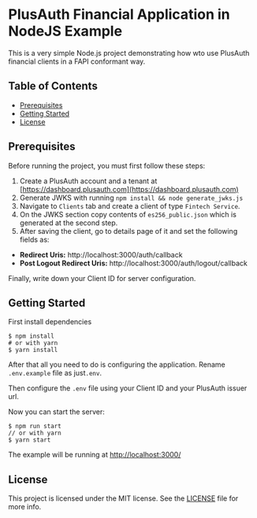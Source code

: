 # PlusAuth Financial Application in NodeJS Example

This is a very simple Node.js project demonstrating how wto use PlusAuth financial clients in a FAPI conformant way.

## Table of Contents

- [Prerequisites](#prerequisites)
- [Getting Started](#getting-started)
- [License](#license)

## Prerequisites
Before running the project, you must first follow these steps:

1) Create a PlusAuth account and a tenant at [https://dashboard.plusauth.com](https://dashboard.plusauth.com)
2) Generate JWKS with running `npm install && node generate_jwks.js`
2) Navigate to `Clients` tab and create a client of type `Fintech Service`.
4) On the JWKS section copy contents of `es256_public.json` which is generated at the second step.
3) After saving the client, go to details page of it and set the following fields as:
- **Redirect Uris:** http://localhost:3000/auth/callback
- **Post Logout Redirect Uris:** http://localhost:3000/auth/logout/callback


Finally, write down your Client ID for server configuration.
 
## Getting Started

First install dependencies 
```shell script
$ npm install
# or with yarn
$ yarn install
```

After that all you need to do is configuring the application. Rename `.env.example` file as just`.env`.

Then configure the `.env` file using your Client ID and your PlusAuth issuer url.


Now you can start the server:

```shell script
$ npm run start
// or with yarn
$ yarn start
```

The example will be running at [http://localhost:3000/](http://localhost:3000/)

## License

This project is licensed under the MIT license. See the [LICENSE](LICENSE) file for more info.
